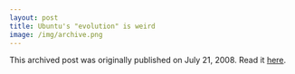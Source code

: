 ```yaml
---
layout: post
title: Ubuntu's "evolution" is weird
image: /img/archive.png
---
```

This archived post was originally published on July 21, 2008. Read it [here](/alex.ciobanu.org/index5757.html).
